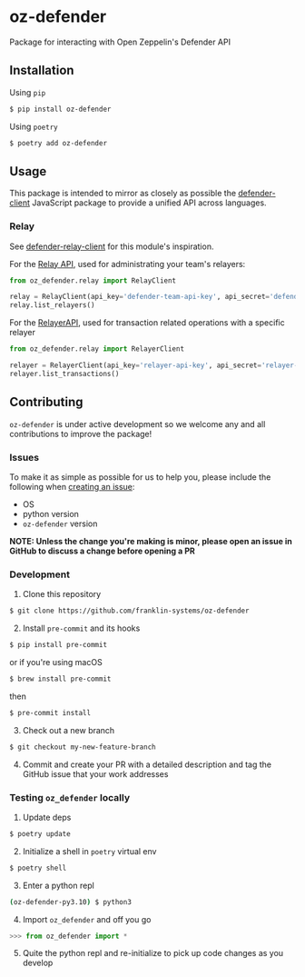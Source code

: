 # oz-defender
Package for interacting with Open Zeppelin's Defender API

## Installation
Using `pip`
```bash
$ pip install oz-defender
```

Using `poetry`
```bash
$ poetry add oz-defender
```

## Usage
This package is intended to mirror as closely as possible the [defender-client](https://github.com/OpenZeppelin/defender-client) JavaScript package to provide a unified API across languages.

### Relay
See [defender-relay-client](https://www.npmjs.com/package/defender-relay-client) for this module's inspiration.

For the [Relay API](https://docs.openzeppelin.com/defender/relay-api-reference#relay-client-module), used for administrating your team's relayers:
```python
from oz_defender.relay import RelayClient

relay = RelayClient(api_key='defender-team-api-key', api_secret='defender-team-api-secret')
relay.list_relayers()
```

For the [RelayerAPI](https://docs.openzeppelin.com/defender/relay-api-reference#relay-signer-module), used for transaction related operations with a specific relayer
```python
from oz_defender.relay import RelayerClient

relayer = RelayerClient(api_key='relayer-api-key', api_secret='relayer-api-secret')
relayer.list_transactions()
```

## Contributing
`oz-defender` is under active development so we welcome any and all contributions to improve the package!
### Issues
To make it as simple as possible for us to help you, please include the following when [creating an issue](https://github.com/franklin-systems/oz-defender/issues):
- OS
- python version
- `oz-defender` version

**NOTE: Unless the change you're making is minor, please open an issue in GitHub to discuss a change before opening a PR**

### Development
1. Clone this repository
```bash
$ git clone https://github.com/franklin-systems/oz-defender
```
2. Install `pre-commit` and its hooks
```bash
$ pip install pre-commit
```
or if you're using macOS
```bash
$ brew install pre-commit
```
then
```bash
$ pre-commit install
```
3. Check out a new branch
```bash
$ git checkout my-new-feature-branch
```
4. Commit and create your PR with a detailed description and tag the GitHub issue that your work addresses

### Testing `oz_defender` locally
1. Update deps
```bash
$ poetry update
```
2. Initialize a shell in `poetry` virtual env
```bash
$ poetry shell
```
3. Enter a python repl
```bash
(oz-defender-py3.10) $ python3
```
4. Import `oz_defender` and off you go
```python
>>> from oz_defender import *
```
5. Quite the python repl and re-initialize to pick up code changes as you develop
